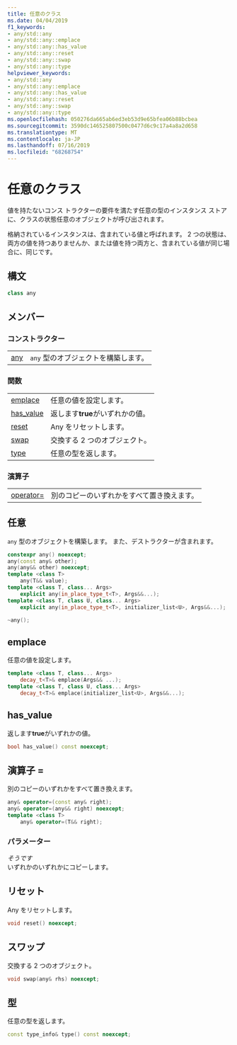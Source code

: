 ```yaml
---
title: 任意のクラス
ms.date: 04/04/2019
f1_keywords:
- any/std::any
- any/std::any::emplace
- any/std::any::has_value
- any/std::any::reset
- any/std::any::swap
- any/std::any::type
helpviewer_keywords:
- any/std::any
- any/std::any::emplace
- any/std::any::has_value
- any/std::any::reset
- any/std::any::swap
- any/std::any::type
ms.openlocfilehash: 050276da665ab6ed3eb53d9e65bfea06b88bcbea
ms.sourcegitcommit: 3590dc146525807500c0477d6c9c17a4a8a2d658
ms.translationtype: MT
ms.contentlocale: ja-JP
ms.lasthandoff: 07/16/2019
ms.locfileid: "68268754"
---
```

# <a name="any-class"></a>任意のクラス

値を持たないコンス トラクターの要件を満たす任意の型のインスタンス ストアに、クラスの状態任意のオブジェクトが呼び出されます。

格納されているインスタンスは、含まれている値と呼ばれます。 2 つの状態は、両方の値を持つありませんか、または値を持つ両方と、含まれている値が同じ場合に、同じです。

## <a name="syntax"></a>構文

```cpp
class any
```

## <a name="members"></a>メンバー

### <a name="constructors"></a>コンストラクター

|||
|-|-|
|[any](#any)|`any` 型のオブジェクトを構築します。|

### <a name="functions"></a>関数

|||
|-|-|
|[emplace](#emplace)|任意の値を設定します。|
|[has_value](#has_value)|返します**true**がいずれかの値。|
|[reset](#reset)|Any をリセットします。|
|[swap](#swap)|交換する 2 つのオブジェクト。|
|[type](#type)|任意の型を返します。|

### <a name="operators"></a>演算子

|||
|-|-|
|[operator=](#op_eq)|別のコピーのいずれかをすべて置き換えます。|

## <a name="any"></a> 任意

`any` 型のオブジェクトを構築します。 また、デストラクターが含まれます。

```cpp
constexpr any() noexcept;
any(const any& other);
any(any&& other) noexcept;
template <class T>
    any(T&& value);
template <class T, class... Args>
    explicit any(in_place_type_t<T>, Args&&...);
template <class T, class U, class... Args>
    explicit any(in_place_type_t<T>, initializer_list<U>, Args&&...);

~any();
```

## <a name="emplace"></a> emplace

任意の値を設定します。

```cpp
template <class T, class... Args>
    decay_t<T>& emplace(Args&& ...);
template <class T, class U, class... Args>
    decay_t<T>& emplace(initializer_list<U>, Args&&...);
```

## <a name="has_value"></a> has_value

返します**true**がいずれかの値。

```cpp
bool has_value() const noexcept;
```

## <a name="op_eq"></a> 演算子 =

別のコピーのいずれかをすべて置き換えます。

```cpp
any& operator=(const any& right);
any& operator=(any&& right) noexcept;
template <class T>
    any& operator=(T&& right);
```

### <a name="parameters"></a>パラメーター

*そうです*\
いずれかのいずれかにコピーします。

## <a name="reset"></a> リセット

Any をリセットします。

```cpp
void reset() noexcept;
```

## <a name="swap"></a> スワップ

交換する 2 つのオブジェクト。

```cpp
void swap(any& rhs) noexcept;
```

## <a name="type"></a> 型

任意の型を返します。

```cpp
const type_info& type() const noexcept;
```
